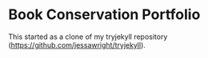 # Book Conservation Portfolio

This started as a clone of my tryjekyll repository (https://github.com/jessawright/tryjekyll). 
